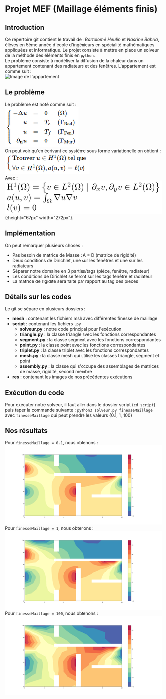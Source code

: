 # Projet MEF (Maillage éléments finis)
## Introduction
Ce répertoire git contient le travail de : *Bartolomé Heulin* et *Nasrine Bahria*, élèves en 5ème année d'école d'ingénieurs en spécialité mathématiques appliquées et informatique. Le projet consiste à mettre en place un solveur de la méthode des éléments finis en `python`.  
Le problème consiste à modéliser la diffusion de la chaleur dans un appartement contenant des radiateurs et des fenêtres.
L'appartement est comme suit :  
![Image de l'appartement](https://bthierry.pages.math.cnrs.fr/course-fem/_images/2020-2021-flat.svg)  
## Le problème
Le problème est noté comme suit :  
![Le système](img/systeme.png)  
On peut voir qu'en écrivant ce système sous forme variationelle on obtient :  
![Système sous forme variationnelle](img/systeme_faible.png)  
Avec :  
![Détails](img/details.png){:height="67px" width="272px"}.  
## Implémentation  
On peut remarquer plusieurs choses :  
* Pas besoin de matrice de Masse : A = D (matrice de rigidité)  
* Deux conditions de Dirichlet, une sur les fenêtres et une sur les radiateurs  
* Séparer notre domaine en 3 parties/tags (pièce, fenêtre, radiateur)
* Les conditions de Dirichlet se feront sur les tags fenêtre et radiateur
* La matrice de rigidité sera faite par rapport au tag des pièces
## Détails sur les codes
Le git se sépare en plusieurs dossiers :  
* __mesh__ : contenant les fichiers msh avec différentes finesse de maillage
* __script__ : contenant les fichiers `.py`
  * __solveur.py__ : notre code principal pour l'exécution
  * __triangle.py__ : la classe triangle avec les fonctions correspondantes  
  * __segment.py__ : la classe segment avec les fonctions correspondantes  
  * __point.py__ : la classe point avec les fonctions correspondantes  
  * __triplet.py__ : la classe triplet avec les fonctions correspondantes  
  * __mesh.py__ : la classe mesh qui utilise les classes triangle, segment et point  
  * __assembly.py__ : la classe qui s'occupe des assemblages de matrices de masse, rigidité, second membre
* __res__ : contenant les images de nos précédentes exécutions
## Exécution du code
Pour exécuter notre solveur, il faut aller dans le dossier script (`cd script`) puis taper la commande suivante : `python3 solveur.py finesseMaillage`  
avec `finesseMaillage` qui peut prendre les valeurs {0.1, 1, 100}  
## Nos résultats
Pour `finesseMaillage = 0.1`, nous obtenons :
![](result/res_0.1.png)
Pour `finesseMaillage = 1`, nous obtenons :
![](result/res_1.png)
Pour `finesseMaillage = 100`, nous obtenons :
![](result/res_100.png)      
